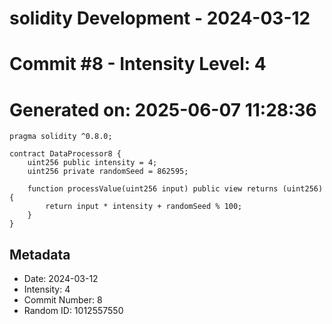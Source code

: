 ﻿# solidity Development - 2024-03-12
# Commit #8 - Intensity Level: 4
# Generated on: 2025-06-07 11:28:36
```solidity
pragma solidity ^0.8.0;

contract DataProcessor8 {
    uint256 public intensity = 4;
    uint256 private randomSeed = 862595;

    function processValue(uint256 input) public view returns (uint256) {
        return input * intensity + randomSeed % 100;
    }
}
```
## Metadata
- Date: 2024-03-12
- Intensity: 4
- Commit Number: 8
- Random ID: 1012557550
